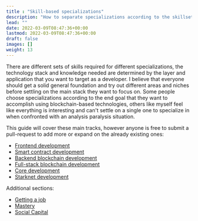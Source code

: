 ```yaml
---
title : "Skill-based specializations"
description: "How to separate specializations according to the skillsets required to fill a specific role."
lead: ""
date: 2022-03-09T08:47:36+00:00
lastmod: 2022-03-09T08:47:36+00:00
draft: false
images: []
weight: 13
---
```


There are different sets of skills required for different specializations, the technology stack and knowledge needed are determined by the layer and application that you want to target as a developer. I believe that everyone should get a solid general foundation and try out different areas and niches before settling on the main stack they want to focus on. Some people choose specializations according to the end goal that they want to accomplish using blockchain-based technologies, others like myself feel like everything is interesting and can't settle on a single one to specialize in when confronted with an analysis paralysis situation.

This guide will cover these main tracks, however anyone is free to submit a pull-request to add more or expand on the already existing ones:

- [Frontend development](https://www.devpill.me/docs/front-end-development/introduction/)
- [Smart contract development](https://www.devpill.me/docs/smart-contract-development/introduction/)
- [Backend blockchain development](https://www.devpill.me/docs/back-end-development/introduction/)
- [Full-stack blockchain development](https://www.devpill.me/docs/full-stack-development/introduction/)
- [Core development](https://www.devpill.me/docs/core-development/introduction/)
- [Starknet development](https://www.devpill.me/docs/starknet-development/introduction/)

Additional sections:

- [Getting a job](https://www.devpill.me/docs/getting-a-job/introduction/)
- [Mastery](https://www.devpill.me/docs/mastery/introduction/)
- [Social Capital](https://www.devpill.me/docs/social-capital/introduction/)

